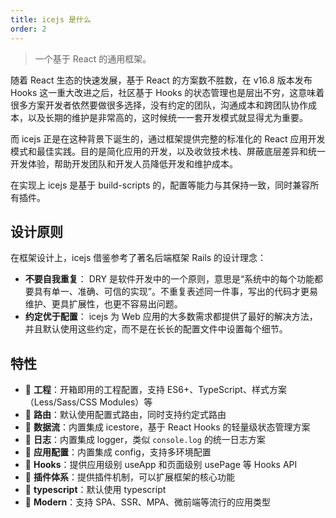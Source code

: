 ```yaml
---
title: icejs 是什么
order: 2
---
```


> 一个基于 React 的通用框架。

随着 React 生态的快速发展，基于 React 的方案数不胜数，在 v16.8 版本发布 Hooks 这一重大改进之后，社区基于 Hooks 的状态管理也是层出不穷，这意味着很多方案开发者依然要做很多选择，没有约定的团队，沟通成本和跨团队协作成本，以及长期的维护是非常高的，这时候统一一套开发模式就显得尤为重要。

而 icejs 正是在这种背景下诞生的，通过框架提供完整的标准化的 React 应用开发模式和最佳实践。目的是简化应用的开发，以及收敛技术栈、屏蔽底层差异和统一开发体验，帮助开发团队和开发人员降低开发和维护成本。

在实现上 icejs 是基于 build-scripts 的，配置等能力与其保持一致，同时兼容所有插件。

## 设计原则

在框架设计上，icejs 借鉴参考了著名后端框架 Rails 的设计理念：

* **不要自我重复**： DRY 是软件开发中的一个原则，意思是“系统中的每个功能都要具有单一、准确、可信的实现”。不重复表述同一件事，写出的代码才更易维护、更具扩展性，也更不容易出问题。
* **约定优于配置**： icejs 为 Web 应用的大多数需求都提供了最好的解决方法，并且默认使用这些约定，而不是在长长的配置文件中设置每个细节。

## 特性

- 🐒 **工程**：开箱即用的工程配置，支持 ES6+、TypeScript、样式方案（Less/Sass/CSS Modules）等
- 🦊 **路由**：默认使用配置式路由，同时支持约定式路由
- 🐯 **数据流**：内置集成 icestore，基于 React Hooks 的轻量级状态管理方案
- 🐶 **日志**：内置集成 logger，类似 `console.log` 的统一日志方案
- 🦁 **应用配置**：内置集成 config，支持多环境配置
- 🐴 **Hooks**：提供应用级别 useApp 和页面级别 usePage 等 Hooks API
- 🐌 **插件体系**：提供插件机制，可以扩展框架的核心功能
- 🐘 **typescript**：默认使用 typescript
- 🐂 **Modern**：支持 SPA、SSR、MPA、微前端等流行的应用类型

